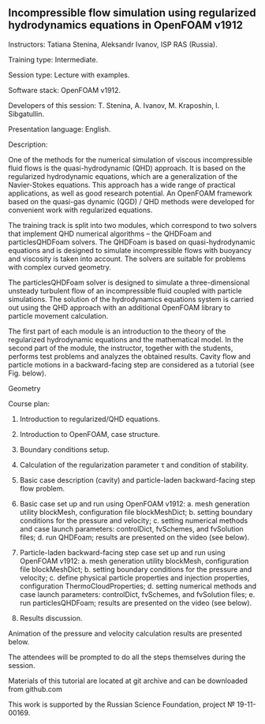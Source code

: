 Incompressible flow simulation using regularized hydrodynamics equations in OpenFOAM v1912
----------------------------------------------------


Instructors: Tatiana Stenina, Aleksandr Ivanov, ISP RAS (Russia).

Training type: Intermediate.

Session type: Lecture with examples.

Software stack: OpenFOAM v1912.

Developers of this session: T. Stenina, A. Ivanov, M. Kraposhin, I. Sibgatullin.

Presentation language: English.

Description:

One of the methods for the numerical simulation of viscous incompressible fluid flows is the quasi-hydrodynamic (QHD) approach. It is based on the regularized hydrodynamic equations, which are a generalization of the Navier-Stokes equations. This approach has a wide range of practical applications, as well as good research potential. An OpenFOAM framework based on the quasi-gas dynamic (QGD) / QHD methods were developed for convenient work with regularized equations.

The training track is split into two modules, which correspond to two solvers that implement QHD numerical algorithms – the QHDFoam and particlesQHDFoam solvers. The QHDFoam is based on quasi-hydrodynamic equations and is designed to simulate incompressible flows with buoyancy and viscosity is taken into account. The solvers are suitable for problems with complex curved geometry.

The particlesQHDFoam solver is designed to simulate a three-dimensional unsteady turbulent flow of an incompressible fluid coupled with particle simulations. The solution of the hydrodynamics equations system is carried out using the QHD approach with an additional OpenFOAM library to particle movement calculation.

The first part of each module is an introduction to the theory of the regularized hydrodynamic equations and the mathematical model. In the second part of the module, the instructor, together with the students, performs test problems and analyzes the obtained results. Cavity flow and particle motions in a backward-facing step are considered as a tutorial (see Fig. below).

Geometry

Course plan:

1. Introduction to regularized/QHD equations.

2. Introduction to OpenFOAM, case structure.

3. Boundary conditions setup.

4. Calculation of the regularization parameter τ and condition of stability.

5. Basic case description (cavity) and particle-laden backward-facing step flow problem.

6. Basic case set up and run using OpenFOAM v1912:
a. mesh generation utility blockMesh, configuration file blockMeshDict;
b. setting boundary conditions for the pressure and velocity;
c. setting numerical methods and case launch parameters: controlDict, fvSchemes, and fvSolution files;
d. run QHDFoam; results are presented on the video (see below).

7. Particle-laden backward-facing step case set up and run using OpenFOAM v1912:
a. mesh generation utility blockMesh, configuration file blockMeshDict;
b. setting boundary conditions for the pressure and velocity;
c. define physical particle properties and injection properties, configuration ThermoCloudProperties;
d. setting numerical methods and case launch parameters: controlDict, fvSchemes, and fvSolution files;
e. run particlesQHDFoam; results are presented on the video (see below).

8. Results discussion.

Animation of the pressure and velocity calculation results are presented below.

The attendees will be prompted to do all the steps themselves during the session.

Materials of this tutorial are located at git archive and can be downloaded from github.com

This work is supported by the Russian Science Foundation, project № 19-11-00169.